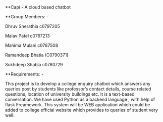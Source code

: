 **Capi - A cloud based chatbot

**Group Members: -

Dhruv Sherathia c0797205

Malav Patel c0797213

Mahima Mulani c0787508

Ramandeep Bhatia (C0790371)

Sukhdeep Shabla c0780729


**Requirements: -

This project is to develop a college enquiry chatbot which answers any queries post by students like professor’s contact details, course related questions, location of university buildings etc.
It is a text-based conversation.
We have used Python as a backend language , with help of flask Freamework.
This system will be WEB application which could be added to college official website which provides to queries of student very well.
